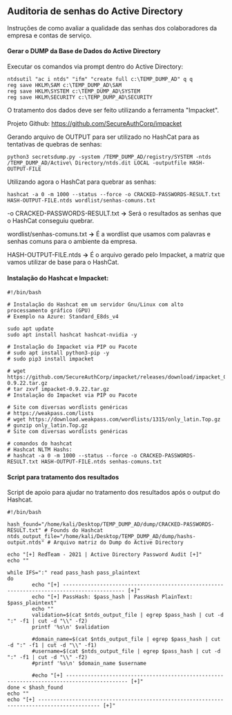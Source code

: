 ## Auditoria de senhas do Active Directory


Instruções  de como avaliar a qualidade das senhas dos colaboradores da empresa e contas de serviço.

#### Gerar o DUMP da Base de Dados do Active Directory

Executar os comandos via  prompt dentro do Active Directory:

```
ntdsutil "ac i ntds" "ifm" "create full c:\TEMP_DUMP_AD" q q
reg save HKLM\SAM c:\TEMP_DUMP_AD\SAM
reg save HKLM\SYSTEM c:\TEMP_DUMP_AD\SYSTEM
reg save HKLM\SECURITY c:\TEMP_DUMP_AD\SECURITY
```

O tratamento dos dados deve ser feito utilizando a ferramenta "Impacket".

Projeto Github: https://github.com/SecureAuthCorp/impacket

Gerando arquivo de OUTPUT para ser utilizado no HashCat para as tentativas de quebras de senhas:

```
python3 secretsdump.py -system /TEMP_DUMP_AD/registry/SYSTEM -ntds /TEMP_DUMP_AD/Active\ Directory/ntds.dit LOCAL -outputfile HASH-OUTPUT-FILE
```

Utilizando agora o HashCat para quebrar as senhas:

```
hashcat -a 0 -m 1000 --status --force -o CRACKED-PASSWORDS-RESULT.txt HASH-OUTPUT-FILE.ntds wordlist/senhas-comuns.txt
```

-o CRACKED-PASSWORDS-RESULT.txt **->** Será o resultados as senhas que o HashCat conseguiu quebrar.

wordlist/senhas-comuns.txt **->** É a wordlist que usamos com palavras e senhas comuns para o ambiente da empresa. 

HASH-OUTPUT-FILE.ntds **->** É o arquivo gerado pelo Impacket, a matriz que vamos utilizar de base para o HashCat.

#### Instalação do Hashcat e Impacket:

```
#!/bin/bash

# Instalação do Hashcat em um servidor Gnu/Linux com alto processamento gráfico (GPU)
# Exemplo na Azure: Standard_E8ds_v4

sudo apt update
sudo apt install hashcat hashcat-nvidia -y

# Instalação do Impacket via PIP ou Pacote
# sudo apt install python3-pip -y
# sudo pip3 install impacket

# wget https://github.com/SecureAuthCorp/impacket/releases/download/impacket_0_9_22/impacket-0.9.22.tar.gz
# tar zxvf impacket-0.9.22.tar.gz
# Instalação do Impacket via PIP ou Pacote

# Site com diversas wordlists genéricas
# https://weakpass.com/lists
# wget https://download.weakpass.com/wordlists/1315/only_latin.Top.gz
# gunzip only_latin.Top.gz
# Site com diversas wordlists genéricas

# comandos do hashcat
# Hashcat NLTM Hashs:
# hashcat -a 0 -m 1000 --status --force -o CRACKED-PASSWORDS-RESULT.txt HASH-OUTPUT-FILE.ntds senhas-comuns.txt
```

#### Script para tratamento dos resultados

Script de apoio para ajudar no tratamento dos resultados após o output do Hashcat.

```
#!/bin/bash

hash_found="/home/kali/Desktop/TEMP_DUMP_AD/dump/CRACKED-PASSWORDS-RESULT.txt" # Founds do Hashcat
ntds_output_file="/home/kali/Desktop/TEMP_DUMP_AD/dump/hashs-output.ntds" # Arquivo matriz do Dump do Active Directory

echo "[+] RedTeam - 2021 | Active Directory Password Audit [+]"
echo ""

while IFS=":" read pass_hash pass_plaintext
do
        echo "[+] ------------------------------------------------------------------------------------------ [+]"
        echo "[+] PassHash: $pass_hash | PassHash PlainText: $pass_plaintext"
        echo ""
        validation=$(cat $ntds_output_file | egrep $pass_hash | cut -d ":" -f1 | cut -d "\\" -f2)
        printf '%s\n' $validation
        
        #domain_name=$(cat $ntds_output_file | egrep $pass_hash | cut -d ":" -f1 | cut -d "\\" -f1)
        #username=$(cat $ntds_output_file | egrep $pass_hash | cut -d ":" -f1 | cut -d "\\" -f2)
        #printf '%s\n' $domain_name $username        
        
        #echo "[+] ------------------------------------------------------------------------------------------ [+]"
done < $hash_found
echo ""
echo "[+] ------------------------------------------------------------------------------------------ [+]"
```
